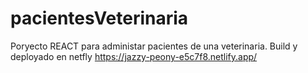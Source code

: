 # pacientesVeterinaria
Poryecto REACT para administar pacientes de una veterinaria.  Build y deployado en netfly https://jazzy-peony-e5c7f8.netlify.app/
